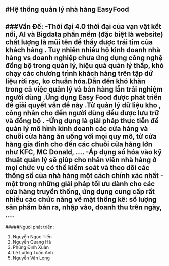 #Hệ thống quản lý nhà hàng EasyFood
--------------------------------
###Vấn Đề:
-Thời đại 4.0 thời đại của vạn vật kết nối, AI và Bigdata phần mềm (đặc biệt là website) chất lượng là mũi tên để thấy được trái tim của khách hàng . Tuy nhiên nhiều hộ kinh doanh nhà hàng vs doanh nghiệp chưa ứng dụng công nghệ đồng bộ trong quản lý, hiệu quả quản lý thấp, khó chạy các chương trình khách hàng trên tập dữ liệu rời rạc, ko chuẩn hóa.Dẫn đến khó khăn trong cả việc quản lý và bán hàng lẫn trải nghiệm người dùng .Ứng dụng Easy Food được phát triển để giải quyết vấn đề này .Từ quản lý dữ liệu kho , công nhân cho đến người dùng đều được lưu trữ và đồng bộ .
-Ứng dụng là giải pháp thực tiễn để quản lý mô hình kinh doanh các cửa hàng và chuỗi cửa hàng ăn uống với mọi quy mô, từ cửa hàng gia đình cho đến các chuỗi cửa hàng lớn như KFC, MC Donald, …. 
-Áp dụng số hóa vào kỹ thuật quản lý sẽ giúp cho nhân viên nhà hàng ở mọi chức vụ có thể kiểm soát và theo dõi các thống số của nhà hàng một cách chính xác nhất - một trong những giải pháp tối ưu dành cho các cửa hàng truyền thống, ứng dụng cung cấp rất nhiều các chức năng về mặt thống kê: số lượng sản phẩm bán ra, nhập vào, doanh thu trên ngày, ….
--------------------------------
#####Người phát triển:
1. Nguyễn Ngọc Tiến
2. Nguyễn Quang Hà
3. Phùng Đình Xuân
4. Lê Lương Tuấn Anh
5. Nguyễn Văn Long

